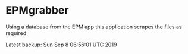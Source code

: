 # EPMgrabber
Using a database from the EPM app this application scrapes the files as required


Latest backup: Sun Sep 8 06:56:01 UTC 2019
